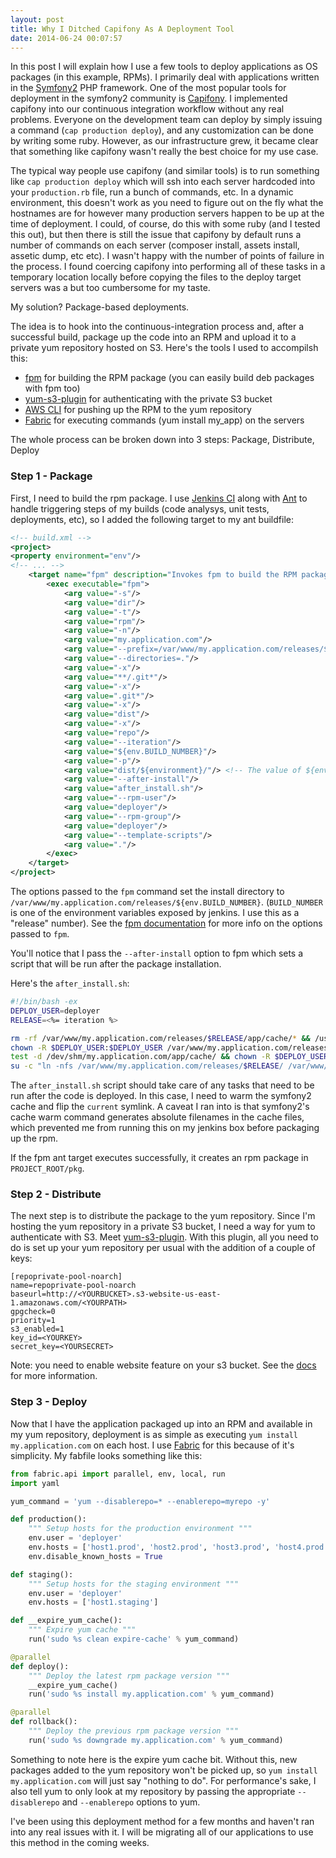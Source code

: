 ```yaml
---
layout: post
title: Why I Ditched Capifony As A Deployment Tool
date: 2014-06-24 00:07:57
---
```

In this post I will explain how I use a few tools to deploy applications as OS packages (in this example, RPMs).
I primarily deal with applications written in the <a href="http://www.symfony.com" target="_blank">Symfony2</a> PHP framework. One of the most popular tools for deployment
in the symfony2 community is <a href="http://capifony.org" target="_blank">Capifony</a>. I implemented capifony into our continuous integration workflow without any real problems. Everyone on the development team can deploy by simply issuing
a command (`cap production deploy`), and any customization can be done by writing some ruby. However, as our infrastructure grew, it became clear that something like capifony wasn't really the best choice for my use case.

The typical way people use capifony (and similar tools) is to run something like `cap production deploy` which will ssh into each server hardcoded into your `production.rb` file, run a bunch of commands, etc. In a dynamic environment, this doesn't work as
you need to figure out on the fly what the hostnames are for however many production servers happen to be up at the time of deployment. I could, of course, do this with some ruby (and I tested this out), but then there is still the issue that capifony
by default runs a number of commands on each server (composer install, assets install, assetic dump, etc etc). I wasn't happy with the number of points of failure in the process. I found coercing capifony into performing all of these tasks in a temporary location locally before copying the files to the deploy target servers was
a but too cumbersome for my taste.

My solution? Package-based deployments.

The idea is to hook into the continuous-integration process and, after a successful build, package up the code into an RPM and upload it to a private yum repository hosted on S3. Here's the tools I used
to accompilsh this:

- <a href="https://github.com/jordansissel/fpm" target="_blank">fpm</a> for building the RPM package (you can easily build deb packages with fpm too)
- <a href="https://github.com/jbraeuer/yum-s3-plugin" target="_blank">yum-s3-plugin</a> for authenticating with the private S3 bucket
- <a href="http://docs.aws.amazon.com/cli/latest/userguide/using-s3-commands.html" target="_blank">AWS CLI</a> for pushing up the RPM to the yum repository
- <a href="http://fabfile.org" target="_blank">Fabric</a> for executing commands (yum install my_app) on the servers

The whole process can be broken down into 3 steps: Package, Distribute, Deploy

### Step 1 - Package
First, I need to build the rpm package. I use <a href="http://jenkins-ci.org/" target="_blank">Jenkins CI</a> along with <a href="http://ant.apache.org/" target="_blank">Ant</a> to handle triggering steps of my builds
(code analysys, unit tests, deployments, etc), so I added the following target to my ant buildfile:

```xml
<!-- build.xml -->
<project>
<property environment="env"/>
<!-- ... -->
    <target name="fpm" description="Invokes fpm to build the RPM package">
        <exec executable="fpm">
            <arg value="-s"/>
            <arg value="dir"/>
            <arg value="-t"/>
            <arg value="rpm"/>
            <arg value="-n"/>
            <arg value="my.application.com"/>
            <arg value="--prefix=/var/www/my.application.com/releases/${env.BUILD_NUMBER}"/>
            <arg value="--directories=."/>
            <arg value="-x"/>
            <arg value="**/.git*"/>
            <arg value="-x"/>
            <arg value=".git*"/>
            <arg value="-x"/>
            <arg value="dist"/>
            <arg value="-x"/>
            <arg value="repo"/>
            <arg value="--iteration"/>
            <arg value="${env.BUILD_NUMBER}"/>
            <arg value="-p"/>
            <arg value="dist/${environment}/"/> <!-- The value of ${environment} should be one of "production", "staging", or "dev" -->
            <arg value="--after-install"/>
            <arg value="after_install.sh"/>
            <arg value="--rpm-user"/>
            <arg value="deployer"/>
            <arg value="--rpm-group"/>
            <arg value="deployer"/>
            <arg value="--template-scripts"/>
            <arg value="."/>
        </exec>
    </target>
</project>
```
The options passed to the `fpm` command set the install directory to `/var/www/my.application.com/releases/${env.BUILD_NUMBER}`. (`BUILD_NUMBER` is one of the environment variables
exposed by jenkins. I use this as a "release" number). See the <a href="https://github.com/jordansissel/fpm/wiki#usage" target="_blank">fpm documentation</a> for more info on the
options passed to `fpm`.

You'll notice that I pass the `--after-install` option to fpm which sets a script that will be run after the package installation.

Here's the `after_install.sh`:

```sh
#!/bin/bash -ex
DEPLOY_USER=deployer
RELEASE=<%= iteration %>

rm -rf /var/www/my.application.com/releases/$RELEASE/app/cache/* && /usr/bin/php /var/www/my.application.com/releases/$RELEASE/app/console cache:clear --env=prod
chown -R $DEPLOY_USER:$DEPLOY_USER /var/www/my.application.com/releases/$RELEASE/
test -d /dev/shm/my.application.com/app/cache/ && chown -R $DEPLOY_USER:$DEPLOY_USER /dev/shm/my.application.com/app/cache/
su -c "ln -nfs /var/www/my.application.com/releases/$RELEASE/ /var/www/my.application.com/current" $DEPLOY_USER && service php-fpm reload
```
The `after_install.sh` script should take care of any tasks that need to be run after the code is deployed. In this case, I need to warm the symfony2 cache and flip the `current` symlink.
A caveat I ran into is that symfony2's cache warm command generates absolute filenames in the cache files, which prevented me from running this on my jenkins box before packaging up the rpm.

If the fpm ant target executes successfully, it creates an rpm package in `PROJECT_ROOT/pkg`.


### Step 2 - Distribute

The next step is to distribute the package to the yum repository. Since I'm hosting the yum repository in a private S3 bucket, I need a way for yum to authenticate with S3. Meet
<a href="https://github.com/jbraeuer/yum-s3-plugin" target="_blank">yum-s3-plugin</a>. With this plugin, all you need to do is set up your yum repository per usual with the addition of a 
couple of keys:

```
[repoprivate-pool-noarch]
name=repoprivate-pool-noarch
baseurl=http://<YOURBUCKET>.s3-website-us-east-1.amazonaws.com/<YOURPATH>
gpgcheck=0
priority=1
s3_enabled=1
key_id=<YOURKEY>
secret_key=<YOURSECRET>
```

Note: you need to enable website feature on your s3 bucket. See the <a href="https://github.com/jbraeuer/yum-s3-plugin" target="_blank">docs</a> for more information.


### Step 3 - Deploy

Now that I have the application packaged up into an RPM and available in my yum repository, deployment is as simple as executing `yum install my.application.com` on each host.
I use <a href="http://fabfile.org" target="_blank">Fabric</a> for this because of it's simplicity. My fabfile looks something like this:

```python
from fabric.api import parallel, env, local, run
import yaml

yum_command = 'yum --disablerepo=* --enablerepo=myrepo -y'

def production():
    """ Setup hosts for the production environment """
    env.user = 'deployer'
    env.hosts = ['host1.prod', 'host2.prod', 'host3.prod', 'host4.prod']
    env.disable_known_hosts = True

def staging():
    """ Setup hosts for the staging environment """
    env.user = 'deployer'
    env.hosts = ['host1.staging']

def __expire_yum_cache():
    """ Expire yum cache """ 
    run('sudo %s clean expire-cache' % yum_command)

@parallel
def deploy():
    """ Deploy the latest rpm package version """
    __expire_yum_cache()
    run('sudo %s install my.application.com' % yum_command)

@parallel
def rollback():
    """ Deploy the previous rpm package version """
    run('sudo %s downgrade my.application.com' % yum_command)
```

Something to note here is the expire yum cache bit. Without this, new packages added to the yum repository won't be picked up, so `yum install my.application.com` will just say "nothing to do".
For performance's sake, I also tell yum to only look at my repository by passing the appropriate `--disablerepo` and `--enablerepo` options to yum.

I've been using this deployment method for a few months and haven't ran into any real issues with it. I will be migrating all of our applications to use this method in the coming weeks.

